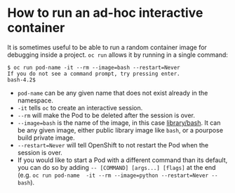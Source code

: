 # How to run an ad-hoc interactive container

It is sometimes useful to be able to run a random container image for debugging inside a project. `oc run` allows it by running in a single command:

```
$ oc run pod-name -it --rm --image=bash --restart=Never
If you do not see a command prompt, try pressing enter.
bash-4.2$
```

* `pod-name` can be any given name that does not exist already in the namespace.
* `-it` tells  `oc` to create an interactive session.
* `--rm` will make the Pod to be deleted after the session is over.
* `--image=bash` is the name of the image, in this case [library/bash](https://hub.docker.com/_/bash). It can be any given image, either public library image like `bash`, or a pourpose build private image.
* `--restart=Never` will tell OpenShift to not restart the Pod when the session is over.
* If you would like to start a Pod with a different command than its default, you can do so by adding `-- [COMMAND] [args...] [flags]` at the end (e.g. `oc run pod-name  -it --rm --image=python --restart=Never -- bash`). 
